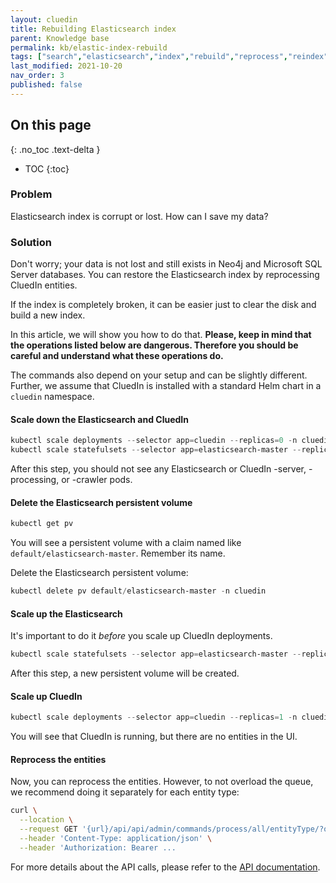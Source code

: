 ```yaml
---
layout: cluedin
title: Rebuilding Elasticsearch index
parent: Knowledge base
permalink: kb/elastic-index-rebuild
tags: ["search","elasticsearch","index","rebuild","reprocess","reindex"]
last_modified: 2021-10-20
nav_order: 3
published: false
---
```

## On this page
{: .no_toc .text-delta }
- TOC
{:toc}

### Problem
Elasticsearch index is corrupt or lost. How can I save my data?

### Solution
Don't worry; your data is not lost and still exists in Neo4j and Microsoft SQL Server databases.
You can restore the Elasticsearch index by reprocessing CluedIn entities.

If the index is completely broken, it can be easier just to clear the disk and build a new index.

In this article, we will show you how to do that. **Please, keep in mind that the operations listed below are dangerous. Therefore you should be careful and understand what these operations do.**

The commands also depend on your setup and can be slightly different. Further, we assume that CluedIn is installed with a standard Helm chart in a `cluedin` namespace.


#### Scale down the Elasticsearch and CluedIn

```powershell
kubectl scale deployments --selector app=cluedin --replicas=0 -n cluedin;
kubectl scale statefulsets --selector app=elasticsearch-master --replicas=0 -n cluedin;
```

After this step, you should not see any Elasticsearch or CluedIn -server, -processing, or -crawler pods.

#### Delete the Elasticsearch persistent volume

```powershell
kubectl get pv
```

You will see a persistent volume with a claim named like `default/elasticsearch-master`. Remember its name.

Delete the Elasticsearch persistent volume:

```powershell
kubectl delete pv default/elasticsearch-master -n cluedin
```

#### Scale up the Elasticsearch

It's important to do it *before* you scale up CluedIn deployments.

```powershell
kubectl scale statefulsets --selector app=elasticsearch-master --replicas=1 -n cluedin
```

After this step, a new persistent volume will be created.

#### Scale up CluedIn

```powershell
kubectl scale deployments --selector app=cluedin --replicas=1 -n cluedin
```

You will see that CluedIn is running, but there are no entities in the UI.

#### Reprocess the entities

Now, you can reprocess the entities. However, to not overload the queue, we recommend doing it separately for each entity type:

```bash
curl \
  --location \
  --request GET '{url}/api/api/admin/commands/process/all/entityType/?organizationId={orgid}&entityType={entitytype}&minsize=0' \
  --header 'Content-Type: application/json' \
  --header 'Authorization: Bearer ...
```

For more details about the API calls, please refer to the [API documentation](../consume/rest-api).
